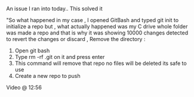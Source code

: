 An issue I ran into today.. This solved it

"So what happened in my case , I opened GitBash and typed git init to initialize a repo but , what actually happened was my C drive whole folder was made a repo and that is why it was showing 10000 changes detected to revert the changes or discard , Remove the directory :

1. Open git bash
2. Type rm -rf .git on it and press enter
3. This command will remove that repo no files will be deleted its safe to use
4. Create a new repo to push



Video @ 12:56